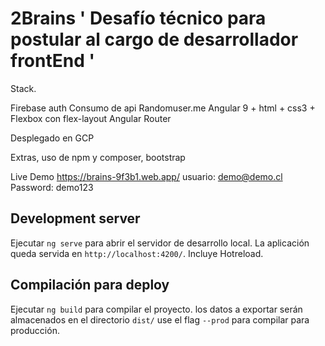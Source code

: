 # 2Brains ' Desafío técnico para postular al cargo de desarrollador frontEnd '

Stack. 

Firebase auth
Consumo de api Randomuser.me
Angular 9 + html + css3 + Flexbox con flex-layout
Angular Router

Desplegado en GCP

Extras, uso de npm y composer, bootstrap

Live Demo https://brains-9f3b1.web.app/
usuario: demo@demo.cl  Password: demo123
## Development server

Ejecutar `ng serve` para abrir el servidor de desarrollo local. La aplicación queda servida en `http://localhost:4200/`. Incluye Hotreload.

## Compilación para deploy

Ejecutar `ng build` para compilar el proyecto. los datos a exportar serán almacenados en el directorio `dist/` use el flag `--prod` para compilar para producción.
